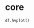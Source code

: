 # core


<!-- WARNING: THIS FILE WAS AUTOGENERATED! DO NOT EDIT! -->

``` python
df.hvplot()
```

<div id='p1006'>
  <div id="edbe6822-9d0c-4b68-b78c-5033b757555b" data-root-id="p1006" style="display: contents;"></div>
</div>
<script type="application/javascript">(function(root) {
  var docs_json = {"b0c51a7f-1293-4bbf-910c-a00fcfeae197":{"version":"3.5.2","title":"Bokeh Application","roots":[{"type":"object","name":"Row","id":"p1006","attributes":{"name":"Row00922","tags":["embedded"],"stylesheets":["\n:host(.pn-loading):before, .pn-loading:before {\n  background-color: #c3c3c3;\n  mask-size: auto calc(min(50%, 400px));\n  -webkit-mask-size: auto calc(min(50%, 400px));\n}",{"type":"object","name":"ImportedStyleSheet","id":"p1009","attributes":{"url":"https://cdn.holoviz.org/panel/1.5.2/dist/css/loading.css"}},{"type":"object","name":"ImportedStyleSheet","id":"p1067","attributes":{"url":"https://cdn.holoviz.org/panel/1.5.2/dist/css/listpanel.css"}},{"type":"object","name":"ImportedStyleSheet","id":"p1007","attributes":{"url":"https://cdn.holoviz.org/panel/1.5.2/dist/bundled/theme/default.css"}},{"type":"object","name":"ImportedStyleSheet","id":"p1008","attributes":{"url":"https://cdn.holoviz.org/panel/1.5.2/dist/bundled/theme/native.css"}}],"min_width":700,"margin":0,"sizing_mode":"stretch_width","align":"start","children":[{"type":"object","name":"Spacer","id":"p1010","attributes":{"name":"HSpacer00929","stylesheets":["\n:host(.pn-loading):before, .pn-loading:before {\n  background-color: #c3c3c3;\n  mask-size: auto calc(min(50%, 400px));\n  -webkit-mask-size: auto calc(min(50%, 400px));\n}",{"id":"p1009"},{"id":"p1007"},{"id":"p1008"}],"margin":0,"sizing_mode":"stretch_width","align":"start"}},{"type":"object","name":"Figure","id":"p1018","attributes":{"width":700,"height":300,"margin":[5,10],"sizing_mode":"fixed","align":"start","x_range":{"type":"object","name":"Range1d","id":"p1011","attributes":{"tags":[[["index",null]],[]],"end":9.0,"reset_start":0.0,"reset_end":9.0}},"y_range":{"type":"object","name":"Range1d","id":"p1012","attributes":{"tags":[[["a",null]],{"type":"map","entries":[["invert_yaxis",false],["autorange",false]]}],"start":-0.9,"end":9.9,"reset_start":-0.9,"reset_end":9.9}},"x_scale":{"type":"object","name":"LinearScale","id":"p1028"},"y_scale":{"type":"object","name":"LinearScale","id":"p1029"},"title":{"type":"object","name":"Title","id":"p1021","attributes":{"text_color":"black","text_font_size":"12pt"}},"renderers":[{"type":"object","name":"GlyphRenderer","id":"p1060","attributes":{"data_source":{"type":"object","name":"ColumnDataSource","id":"p1051","attributes":{"selected":{"type":"object","name":"Selection","id":"p1052","attributes":{"indices":[],"line_indices":[]}},"selection_policy":{"type":"object","name":"UnionRenderers","id":"p1053"},"data":{"type":"map","entries":[["index",{"type":"ndarray","array":{"type":"bytes","data":"AAAAAAEAAAACAAAAAwAAAAQAAAAFAAAABgAAAAcAAAAIAAAACQAAAA=="},"shape":[10],"dtype":"int32","order":"little"}],["a",{"type":"ndarray","array":{"type":"bytes","data":"AAAAAAEAAAACAAAAAwAAAAQAAAAFAAAABgAAAAcAAAAIAAAACQAAAA=="},"shape":[10],"dtype":"int32","order":"little"}]]}}},"view":{"type":"object","name":"CDSView","id":"p1061","attributes":{"filter":{"type":"object","name":"AllIndices","id":"p1062"}}},"glyph":{"type":"object","name":"Line","id":"p1057","attributes":{"tags":["apply_ranges"],"x":{"type":"field","field":"index"},"y":{"type":"field","field":"a"},"line_color":"#30a2da","line_width":2}},"selection_glyph":{"type":"object","name":"Line","id":"p1063","attributes":{"tags":["apply_ranges"],"x":{"type":"field","field":"index"},"y":{"type":"field","field":"a"},"line_color":"#30a2da","line_width":2}},"nonselection_glyph":{"type":"object","name":"Line","id":"p1058","attributes":{"tags":["apply_ranges"],"x":{"type":"field","field":"index"},"y":{"type":"field","field":"a"},"line_color":"#30a2da","line_alpha":0.1,"line_width":2}},"muted_glyph":{"type":"object","name":"Line","id":"p1059","attributes":{"tags":["apply_ranges"],"x":{"type":"field","field":"index"},"y":{"type":"field","field":"a"},"line_color":"#30a2da","line_alpha":0.2,"line_width":2}}}}],"toolbar":{"type":"object","name":"Toolbar","id":"p1027","attributes":{"tools":[{"type":"object","name":"WheelZoomTool","id":"p1016","attributes":{"tags":["hv_created"],"renderers":"auto","zoom_together":"none"}},{"type":"object","name":"HoverTool","id":"p1017","attributes":{"tags":["hv_created"],"renderers":[{"id":"p1060"}],"tooltips":[["index","@{index}"],["a","@{a}"]]}},{"type":"object","name":"SaveTool","id":"p1040"},{"type":"object","name":"PanTool","id":"p1041"},{"type":"object","name":"BoxZoomTool","id":"p1042","attributes":{"overlay":{"type":"object","name":"BoxAnnotation","id":"p1043","attributes":{"syncable":false,"line_color":"black","line_alpha":1.0,"line_width":2,"line_dash":[4,4],"fill_color":"lightgrey","fill_alpha":0.5,"level":"overlay","visible":false,"left":{"type":"number","value":"nan"},"right":{"type":"number","value":"nan"},"top":{"type":"number","value":"nan"},"bottom":{"type":"number","value":"nan"},"left_units":"canvas","right_units":"canvas","top_units":"canvas","bottom_units":"canvas","handles":{"type":"object","name":"BoxInteractionHandles","id":"p1049","attributes":{"all":{"type":"object","name":"AreaVisuals","id":"p1048","attributes":{"fill_color":"white","hover_fill_color":"lightgray"}}}}}}}},{"type":"object","name":"ResetTool","id":"p1050"}],"active_drag":{"id":"p1041"},"active_scroll":{"id":"p1016"}}},"left":[{"type":"object","name":"LinearAxis","id":"p1035","attributes":{"ticker":{"type":"object","name":"BasicTicker","id":"p1036","attributes":{"mantissas":[1,2,5]}},"formatter":{"type":"object","name":"BasicTickFormatter","id":"p1037"},"axis_label":"a","major_label_policy":{"type":"object","name":"AllLabels","id":"p1038"}}}],"below":[{"type":"object","name":"LinearAxis","id":"p1030","attributes":{"ticker":{"type":"object","name":"BasicTicker","id":"p1031","attributes":{"mantissas":[1,2,5]}},"formatter":{"type":"object","name":"BasicTickFormatter","id":"p1032"},"axis_label":"","major_label_policy":{"type":"object","name":"AllLabels","id":"p1033"}}}],"center":[{"type":"object","name":"Grid","id":"p1034","attributes":{"axis":{"id":"p1030"},"grid_line_color":null}},{"type":"object","name":"Grid","id":"p1039","attributes":{"dimension":1,"axis":{"id":"p1035"},"grid_line_color":null}}],"min_border_top":10,"min_border_bottom":10,"min_border_left":10,"min_border_right":10,"output_backend":"webgl"}},{"type":"object","name":"Spacer","id":"p1065","attributes":{"name":"HSpacer00930","stylesheets":["\n:host(.pn-loading):before, .pn-loading:before {\n  background-color: #c3c3c3;\n  mask-size: auto calc(min(50%, 400px));\n  -webkit-mask-size: auto calc(min(50%, 400px));\n}",{"id":"p1009"},{"id":"p1007"},{"id":"p1008"}],"margin":0,"sizing_mode":"stretch_width","align":"start"}}]}}],"defs":[{"type":"model","name":"ReactiveHTML1"},{"type":"model","name":"FlexBox1","properties":[{"name":"align_content","kind":"Any","default":"flex-start"},{"name":"align_items","kind":"Any","default":"flex-start"},{"name":"flex_direction","kind":"Any","default":"row"},{"name":"flex_wrap","kind":"Any","default":"wrap"},{"name":"gap","kind":"Any","default":""},{"name":"justify_content","kind":"Any","default":"flex-start"}]},{"type":"model","name":"FloatPanel1","properties":[{"name":"config","kind":"Any","default":{"type":"map"}},{"name":"contained","kind":"Any","default":true},{"name":"position","kind":"Any","default":"right-top"},{"name":"offsetx","kind":"Any","default":null},{"name":"offsety","kind":"Any","default":null},{"name":"theme","kind":"Any","default":"primary"},{"name":"status","kind":"Any","default":"normalized"}]},{"type":"model","name":"GridStack1","properties":[{"name":"mode","kind":"Any","default":"warn"},{"name":"ncols","kind":"Any","default":null},{"name":"nrows","kind":"Any","default":null},{"name":"allow_resize","kind":"Any","default":true},{"name":"allow_drag","kind":"Any","default":true},{"name":"state","kind":"Any","default":[]}]},{"type":"model","name":"drag1","properties":[{"name":"slider_width","kind":"Any","default":5},{"name":"slider_color","kind":"Any","default":"black"},{"name":"value","kind":"Any","default":50}]},{"type":"model","name":"click1","properties":[{"name":"terminal_output","kind":"Any","default":""},{"name":"debug_name","kind":"Any","default":""},{"name":"clears","kind":"Any","default":0}]},{"type":"model","name":"FastWrapper1","properties":[{"name":"object","kind":"Any","default":null},{"name":"style","kind":"Any","default":null}]},{"type":"model","name":"NotificationAreaBase1","properties":[{"name":"js_events","kind":"Any","default":{"type":"map"}},{"name":"position","kind":"Any","default":"bottom-right"},{"name":"_clear","kind":"Any","default":0}]},{"type":"model","name":"NotificationArea1","properties":[{"name":"js_events","kind":"Any","default":{"type":"map"}},{"name":"notifications","kind":"Any","default":[]},{"name":"position","kind":"Any","default":"bottom-right"},{"name":"_clear","kind":"Any","default":0},{"name":"types","kind":"Any","default":[{"type":"map","entries":[["type","warning"],["background","#ffc107"],["icon",{"type":"map","entries":[["className","fas fa-exclamation-triangle"],["tagName","i"],["color","white"]]}]]},{"type":"map","entries":[["type","info"],["background","#007bff"],["icon",{"type":"map","entries":[["className","fas fa-info-circle"],["tagName","i"],["color","white"]]}]]}]}]},{"type":"model","name":"Notification","properties":[{"name":"background","kind":"Any","default":null},{"name":"duration","kind":"Any","default":3000},{"name":"icon","kind":"Any","default":null},{"name":"message","kind":"Any","default":""},{"name":"notification_type","kind":"Any","default":null},{"name":"_destroyed","kind":"Any","default":false}]},{"type":"model","name":"TemplateActions1","properties":[{"name":"open_modal","kind":"Any","default":0},{"name":"close_modal","kind":"Any","default":0}]},{"type":"model","name":"BootstrapTemplateActions1","properties":[{"name":"open_modal","kind":"Any","default":0},{"name":"close_modal","kind":"Any","default":0}]},{"type":"model","name":"TemplateEditor1","properties":[{"name":"layout","kind":"Any","default":[]}]},{"type":"model","name":"MaterialTemplateActions1","properties":[{"name":"open_modal","kind":"Any","default":0},{"name":"close_modal","kind":"Any","default":0}]},{"type":"model","name":"ReactiveESM1"},{"type":"model","name":"JSComponent1"},{"type":"model","name":"ReactComponent1"},{"type":"model","name":"AnyWidgetComponent1"},{"type":"model","name":"request_value1","properties":[{"name":"fill","kind":"Any","default":"none"},{"name":"_synced","kind":"Any","default":null},{"name":"_request_sync","kind":"Any","default":0}]}]}};
  var render_items = [{"docid":"b0c51a7f-1293-4bbf-910c-a00fcfeae197","roots":{"p1006":"edbe6822-9d0c-4b68-b78c-5033b757555b"},"root_ids":["p1006"]}];
  var docs = Object.values(docs_json)
  if (!docs) {
    return
  }
  const py_version = docs[0].version.replace('rc', '-rc.').replace('.dev', '-dev.')
  async function embed_document(root) {
    var Bokeh = get_bokeh(root)
    await Bokeh.embed.embed_items_notebook(docs_json, render_items);
    for (const render_item of render_items) {
      for (const root_id of render_item.root_ids) {
    const id_el = document.getElementById(root_id)
    if (id_el.children.length && id_el.children[0].hasAttribute('data-root-id')) {
      const root_el = id_el.children[0]
      root_el.id = root_el.id + '-rendered'
      for (const child of root_el.children) {
            // Ensure JupyterLab does not capture keyboard shortcuts
            // see: https://jupyterlab.readthedocs.io/en/4.1.x/extension/notebook.html#keyboard-interaction-model
        child.setAttribute('data-lm-suppress-shortcuts', 'true')
      }
    }
      }
    }
  }
  function get_bokeh(root) {
    if (root.Bokeh === undefined) {
      return null
    } else if (root.Bokeh.version !== py_version) {
      if (root.Bokeh.versions === undefined || !root.Bokeh.versions.has(py_version)) {
    return null
      }
      return root.Bokeh.versions.get(py_version);
    } else if (root.Bokeh.version === py_version) {
      return root.Bokeh
    }
    return null
  }
  function is_loaded(root) {
    var Bokeh = get_bokeh(root)
    return (Bokeh != null && Bokeh.Panel !== undefined)
  }
  if (is_loaded(root)) {
    embed_document(root);
  } else {
    var attempts = 0;
    var timer = setInterval(function(root) {
      if (is_loaded(root)) {
        clearInterval(timer);
        embed_document(root);
      } else if (document.readyState == "complete") {
        attempts++;
        if (attempts > 200) {
          clearInterval(timer);
      var Bokeh = get_bokeh(root)
      if (Bokeh == null || Bokeh.Panel == null) {
            console.warn("Panel: ERROR: Unable to run Panel code because Bokeh or Panel library is missing");
      } else {
        console.warn("Panel: WARNING: Attempting to render but not all required libraries could be resolved.")
        embed_document(root)
      }
        }
      }
    }, 25, root)
  }
})(window);</script>
